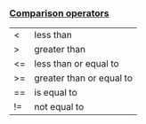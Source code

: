 ### [Comparison operators](https://docs.python.org/3/library/stdtypes.html#comparisons)

   <table>
      <tr>
         <td> < </td>
         <td> less than </td>
      </tr>
      <tr>
         <td> > </td>
         <td> greater than </td>
      </tr>
      <tr>
         <td> <= </td>
         <td> less than or equal to </td>
      </tr>
      <tr>
         <td> >= </td>
         <td> greater than or equal to </td>
      <tr>
         <td> == </td>
         <td> is equal to </td>
      </tr>
      <tr>
         <td> != </td>
         <td> not equal to </td>
      </tr>
   </table>
